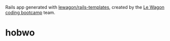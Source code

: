 Rails app generated with [lewagon/rails-templates](https://github.com/lewagon/rails-templates), created by the [Le Wagon coding bootcamp](https://www.lewagon.com) team.
# hobwo
